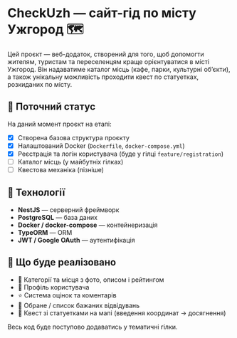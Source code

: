 # CheckUzh — сайт-гід по місту Ужгород 🗺️

Цей проєкт — веб-додаток, створений для того, щоб допомогти жителям, туристам та переселенцям краще орієнтуватися в місті Ужгород. Він надаватиме каталог місць (кафе, парки, культурні об’єкти), а також
унікальну можливість проходити квест по статуетках, розкиданих по місту.

## 📌 Поточний статус

На даний момент проєкт на етапі:
- [x] Створена базова структура проєкту
- [x] Налаштований Docker (`Dockerfile`, `docker-compose.yml`)
- [x] Реєстрація та логін користувача (буде у гілці `feature/registration`)
- [ ] Каталог місць (у майбутніх гілках)
- [ ] Квестова механіка (пізніше)

## 🧱 Технології

- **NestJS** — серверний фреймворк
- **PostgreSQL** — база даних
- **Docker / docker-compose** — контейнеризація
- **TypeORM** — ORM
- **JWT / Google OAuth** — аутентифікація

## 🧭 Що буде реалізовано

- 📁 Категорії та місця з фото, описом і рейтингом
- 👤 Профіль користувача
- ⭐ Система оцінок та коментарів
- 📌 Обране / список бажаних відвідувань
- 🧩 Квест зі статуетками на мапі (введення координат → досягнення)

Весь код буде поступово додаватись у тематичні гілки.


